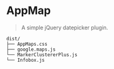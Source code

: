 # AppMap

> A simple jQuery datepicker plugin.

```text
dist/
├── AppMaps.css
├── google.maps.js
└── MarkerClustererPlus.js
└── Infobox.js
```
